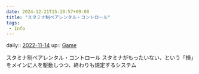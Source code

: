 ```yaml
---
date: 2024-12-21T15:20:57+09:00
title: "スタミナ制ペアレンタル・コントロール"
tags:
 - Info
---
```


daily:: [2022-11-14](Daily_Note/2022-11-14.md)
up:: [Game](Bar/Novel/Topics/Game.md)

スタミナ制ペアレンタル・コントロール
スタミナがもったいない、という「損」をメインに人を駆動しつつ、終わりも規定するシステム